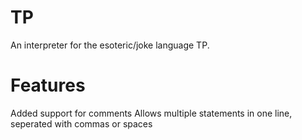 # TP
An interpreter for the esoteric/joke language TP.

# Features
Added support for comments
Allows multiple statements in one line, seperated with commas or spaces
